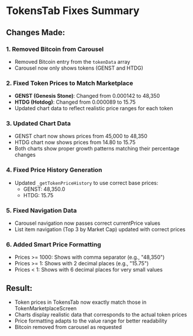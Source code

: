 # TokensTab Fixes Summary

## Changes Made:

### 1. Removed Bitcoin from Carousel
- Removed Bitcoin entry from the `tokenData` array
- Carousel now only shows tokens (GENST and HTDG)

### 2. Fixed Token Prices to Match Marketplace
- **GENST (Genesis Stone)**: Changed from 0.000142 to 48,350
- **HTDG (Hotdog)**: Changed from 0.000089 to 15.75
- Updated chart data to reflect realistic price ranges for each token

### 3. Updated Chart Data
- GENST chart now shows prices from 45,000 to 48,350
- HTDG chart now shows prices from 14.80 to 15.75
- Both charts show proper growth patterns matching their percentage changes

### 4. Fixed Price History Generation
- Updated `_getTokenPriceHistory` to use correct base prices:
  - GENST: 48,350.0
  - HTDG: 15.75

### 5. Fixed Navigation Data
- Carousel navigation now passes correct currentPrice values
- List item navigation (Top 3 by Market Cap) updated with correct prices

### 6. Added Smart Price Formatting
- Prices >= 1000: Shows with comma separator (e.g., "48,350")
- Prices >= 1: Shows with 2 decimal places (e.g., "15.75")
- Prices < 1: Shows with 6 decimal places for very small values

## Result:
- Token prices in TokensTab now exactly match those in TokenMarketplaceScreen
- Charts display realistic data that corresponds to the actual token prices
- Price formatting adapts to the value range for better readability
- Bitcoin removed from carousel as requested